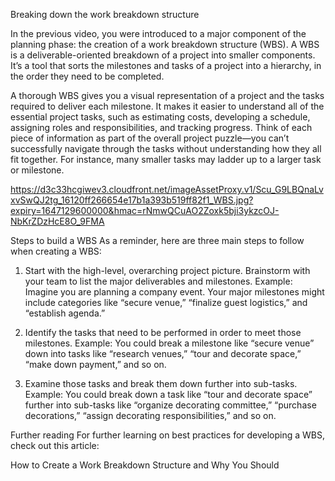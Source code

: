 Breaking down the work breakdown structure

In the previous video, you were introduced to a major component of the planning phase: the creation of a work breakdown structure (WBS). A WBS is a deliverable-oriented 
breakdown of a project into smaller components. It’s a tool that sorts the milestones and tasks of a project into a hierarchy, in the order they need to be completed. 

A thorough WBS gives you a visual representation of a project and the tasks required to deliver each milestone. It makes it easier to understand all of the essential project
tasks, such as estimating costs, developing a schedule, assigning roles and responsibilities, and tracking progress. Think of each piece of information as part of the overall
project puzzle—you can’t successfully navigate through the tasks without understanding how they all fit together. For instance, many smaller tasks may ladder up to a larger
task or milestone.



https://d3c33hcgiwev3.cloudfront.net/imageAssetProxy.v1/Scu_G9LBQnaLvxvSwQJ2tg_16120ff266654e17b1a393b519ff82f1_WBS.jpg?expiry=1647129600000&hmac=rNmwQCuAO2Zoxk5bji3ykzcOJ-NbKrZDzHcE8O_9FMA



Steps to build a WBS
As a reminder, here are three main steps to follow when creating a WBS: 

1. Start with the high-level, overarching project picture. Brainstorm with your team to list the major deliverables and milestones. Example: Imagine you are planning a 
company event. Your major milestones might include categories like “secure venue,”  “finalize guest logistics,” and “establish agenda.”

2. Identify the tasks that need to be performed in order to meet those milestones. Example: You could break a milestone like “secure venue” down into tasks like “research
venues,” “tour and decorate space,” “make down payment,” and so on. 

3. Examine those tasks and break them down further into sub-tasks. Example: You could break down a task like “tour and decorate space” further into sub-tasks like “organize 
decorating committee,” “purchase decorations,” “assign decorating responsibilities,” and so on. 

Further reading
For further learning on best practices for developing a WBS, check out this article:

How to Create a Work Breakdown Structure and Why You Should

